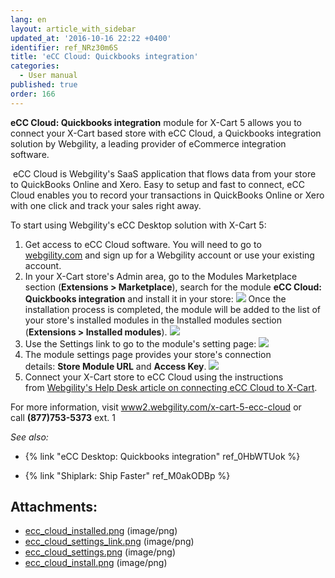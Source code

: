 ```yaml
---
lang: en
layout: article_with_sidebar
updated_at: '2016-10-16 22:22 +0400'
identifier: ref_NRz30m6S
title: 'eCC Cloud: Quickbooks integration'
categories:
  - User manual
published: true
order: 166
---
```



**eCC Cloud: Quickbooks integration** module for X-Cart 5 allows you to connect your X-Cart based store with eCC Cloud, a Quickbooks integration solution by Webgility, a leading provider of eCommerce integration software. 

 eCC Cloud is Webgility's SaaS application that flows data from your store to QuickBooks Online and Xero. Easy to setup and fast to connect, eCC Cloud enables you to record your transactions in QuickBooks Online or Xero with one click and track your sales right away.

To start using Webgility's eCC Desktop solution with X-Cart 5:

1.  Get access to eCC Cloud software. You will need to go to [webgility.com](http://www.webgility.com/?utm_source=X-http://www.webgility.com/?utm_source=X-Cart%205%20Help%20Desk&utm_medium=eCC%20Cloud%20Help%20Article&utm_campaign=Partnership%3A%20X-Cart) and sign up for a Webgility account or use your existing account. 
2.  In your X-Cart store's Admin area, go to the Modules Marketplace section (**Extensions > Marketplace**), search for the module **eCC Cloud: Quickbooks integration** and install it in your store:
    ![]({{site.baseurl}}/attachments/7505378/7602653.png)
    Once the installation process is completed, the module will be added to the list of your store's installed modules in the Installed modules section (**Extensions > Installed modules**).
    ![]({{site.baseurl}}/attachments/7505378/7602647.png)
3.  Use the Settings link to go to the module's setting page:
    ![]({{site.baseurl}}/attachments/7505378/7602648.png)
4.  The module settings page provides your store's connection details: **Store Module URL** and **Access Key**.
    ![]({{site.baseurl}}/attachments/7505378/7602651.png)
5.  Connect your X-Cart store to eCC Cloud using the instructions from [Webgility's Help Desk article on connecting eCC Cloud to X-Cart](https://help.webgility.com/hc/en-us/articles/200363613-Connect-eCC-Cloud-to-X-Cart-?utm_source=X-Cart%205%20Help%20Desk&utm_medium=eCC%20Cloud%20Help%20Article&utm_campaign=Partnership%3A%20X-Cart).

For more information, visit [www2.webgility.com/x-cart-5-ecc-cloud](http://www.x-cart.com/www2.webgility.com/x-cart-5-ecc-cloud) or call **(877)753-5373** ext. 1

_See also:_

*   {% link "eCC Desktop: Quickbooks integration" ref_0HbWTUok %}

*   {% link "Shiplark: Ship Faster" ref_M0akODBp %}

## Attachments:

* [ecc_cloud_installed.png]({{site.baseurl}}/attachments/7505378/7602647.png) (image/png)
* [ecc_cloud_settings_link.png]({{site.baseurl}}/attachments/7505378/7602648.png) (image/png)
* [ecc_cloud_settings.png]({{site.baseurl}}/attachments/7505378/7602651.png) (image/png)
* [ecc_cloud_install.png]({{site.baseurl}}/attachments/7505378/7602653.png) (image/png)
